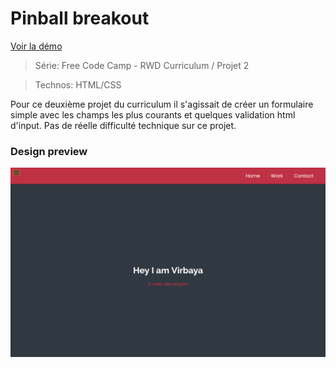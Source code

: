 # Pinball breakout

[Voir la démo](https://virginiebouvarel.github.io/breakout/)

> Série: Free Code Camp - RWD Curriculum / Projet 2

> Technos: HTML/CSS

Pour ce deuxième projet du curriculum il s'agissait de créer un formulaire simple avec les champs les plus courants et quelques validation html d'input.
Pas de réelle difficulté technique sur ce projet.


### Design preview 

![Design preview for this coding challenge](./src/preview.png)

